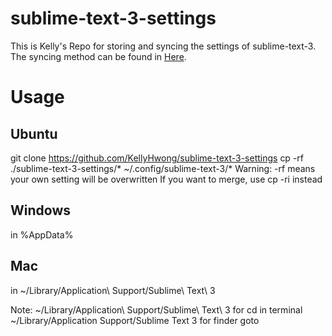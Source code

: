 # sublime-text-3-settings
This is Kelly's Repo for storing and syncing the settings of sublime-text-3. The syncing method can be found in [Here](https://packagecontrol.io/docs/syncing#git).

# Usage
## Ubuntu
git clone https://github.com/KellyHwong/sublime-text-3-settings
cp -rf ./sublime-text-3-settings/* ~/.config/sublime-text-3/*
Warning: -rf means your own setting will be overwritten
If you want to merge, use cp -ri instead

## Windows
in %AppData%

## Mac
in ~/Library/Application\ Support/Sublime\ Text\ 3

Note: ~/Library/Application\ Support/Sublime\ Text\ 3 for cd in terminal
~/Library/Application Support/Sublime Text 3 for finder goto
